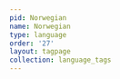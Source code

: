 ```yaml
---
pid: Norwegian
name: Norwegian
type: language
order: '27'
layout: tagpage
collection: language_tags
---
```

